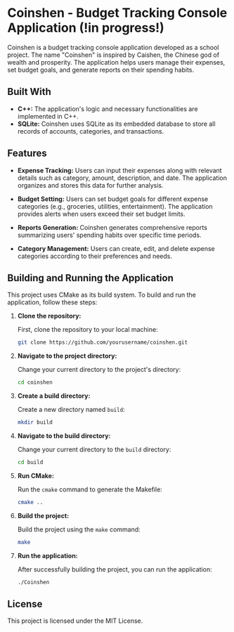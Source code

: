 # Coinshen - Budget Tracking Console Application (!in progress!)

Coinshen is a budget tracking console application developed as a school project. The name "Coinshen" is inspired by
Caishen, the Chinese god of wealth and prosperity. The application helps users manage their expenses, set budget goals,
and generate reports on their spending habits.

## Built With

- **C++:** The application's logic and necessary functionalities are implemented in C++.
- **SQLite:** Coinshen uses SQLite as its embedded database to store all records of accounts, categories, and
  transactions.

## Features

- **Expense Tracking:** Users can input their expenses along with relevant details such as category, amount,
  description, and date. The application organizes and stores this data for further analysis.

- **Budget Setting:** Users can set budget goals for different expense categories (e.g., groceries, utilities,
  entertainment). The application provides alerts when users exceed their set budget limits.

- **Reports Generation:** Coinshen generates comprehensive reports summarizing users' spending habits over specific time
  periods.

- **Category Management:** Users can create, edit, and delete expense categories according to their preferences and
  needs.

## Building and Running the Application

This project uses CMake as its build system. To build and run the application, follow these steps:

1. **Clone the repository:**

   First, clone the repository to your local machine:

    ```bash
    git clone https://github.com/yourusername/coinshen.git
    ```

2. **Navigate to the project directory:**

   Change your current directory to the project's directory:

    ```bash
    cd coinshen
    ```

3. **Create a build directory:**

   Create a new directory named `build`:

    ```bash
    mkdir build
    ```

4. **Navigate to the build directory:**

   Change your current directory to the `build` directory:

    ```bash
    cd build
    ```

5. **Run CMake:**

   Run the `cmake` command to generate the Makefile:

    ```bash
    cmake ..
    ```

6. **Build the project:**

   Build the project using the `make` command:

    ```bash
    make
    ```

7. **Run the application:**

   After successfully building the project, you can run the application:

    ```bash
    ./Coinshen
    ```

## License

This project is licensed under the MIT License.